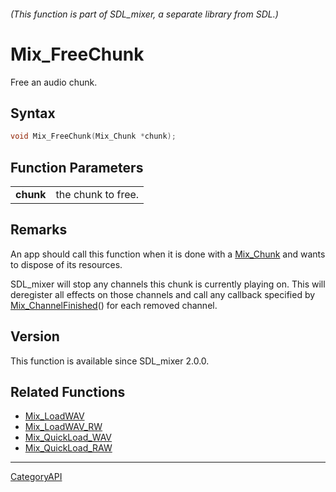 ###### (This function is part of SDL_mixer, a separate library from SDL.)
# Mix_FreeChunk

Free an audio chunk.

## Syntax

```c
void Mix_FreeChunk(Mix_Chunk *chunk);

```

## Function Parameters

|               |                    |
| ------------- | ------------------ |
| **chunk**     | the chunk to free. |

## Remarks

An app should call this function when it is done with a
[Mix_Chunk](Mix_Chunk.md) and wants to dispose of its resources.

SDL_mixer will stop any channels this chunk is currently playing on. This
will deregister all effects on those channels and call any callback
specified by [Mix_ChannelFinished](Mix_ChannelFinished.md)() for each removed
channel.

## Version

This function is available since SDL_mixer 2.0.0.

## Related Functions

* [Mix_LoadWAV](Mix_LoadWAV.md)
* [Mix_LoadWAV_RW](Mix_LoadWAV_RW.md)
* [Mix_QuickLoad_WAV](Mix_QuickLoad_WAV.md)
* [Mix_QuickLoad_RAW](Mix_QuickLoad_RAW.md)

----
[CategoryAPI](CategoryAPI.md)
